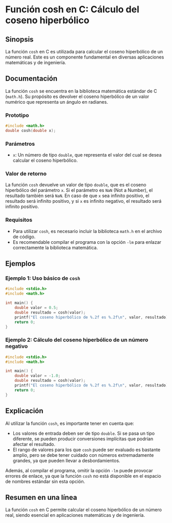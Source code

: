 <!--
Meta Description: # Función cosh en C: Cálculo del coseno hiperbólico ## Sinopsis La función `cosh` en C es utilizada para calcular el coseno hiperbólico de un número r...
Meta Keywords: cosh, valor, coseno, hiperbólico, que
-->

# Función cosh en C: Cálculo del coseno hiperbólico

## Sinopsis
La función `cosh` en C es utilizada para calcular el coseno hiperbólico de un número real. Este es un componente fundamental en diversas aplicaciones matemáticas y de ingeniería.

## Documentación
La función `cosh` se encuentra en la biblioteca matemática estándar de C (`math.h`). Su propósito es devolver el coseno hiperbólico de un valor numérico que representa un ángulo en radianes.

### Prototipo
```c
#include <math.h>
double cosh(double x);
```

### Parámetros
- `x`: Un número de tipo `double`, que representa el valor del cual se desea calcular el coseno hiperbólico.

### Valor de retorno
La función `cosh` devuelve un valor de tipo `double`, que es el coseno hiperbólico del parámetro `x`. Si el parámetro es `NaN` (Not a Number), el resultado también será `NaN`. En caso de que `x` sea infinito positivo, el resultado será infinito positivo, y si `x` es infinito negativo, el resultado será infinito positivo.

### Requisitos
- Para utilizar `cosh`, es necesario incluir la biblioteca `math.h` en el archivo de código.
- Es recomendable compilar el programa con la opción `-lm` para enlazar correctamente la biblioteca matemática.

## Ejemplos
### Ejemplo 1: Uso básico de `cosh`
```c
#include <stdio.h>
#include <math.h>

int main() {
    double valor = 0.5;
    double resultado = cosh(valor);
    printf("El coseno hiperbólico de %.2f es %.2f\n", valor, resultado);
    return 0;
}
```

### Ejemplo 2: Cálculo del coseno hiperbólico de un número negativo
```c
#include <stdio.h>
#include <math.h>

int main() {
    double valor = -1.0;
    double resultado = cosh(valor);
    printf("El coseno hiperbólico de %.2f es %.2f\n", valor, resultado);
    return 0;
}
```

## Explicación
Al utilizar la función `cosh`, es importante tener en cuenta que:
- Los valores de entrada deben ser de tipo `double`. Si se pasa un tipo diferente, se pueden producir conversiones implícitas que podrían afectar el resultado.
- El rango de valores para los que `cosh` puede ser evaluado es bastante amplio, pero se debe tener cuidado con números extremadamente grandes, ya que pueden llevar a desbordamientos.

Además, al compilar el programa, omitir la opción `-lm` puede provocar errores de enlace, ya que la función `cosh` no está disponible en el espacio de nombres estándar sin esta opción.

## Resumen en una línea
La función `cosh` en C permite calcular el coseno hiperbólico de un número real, siendo esencial en aplicaciones matemáticas y de ingeniería.